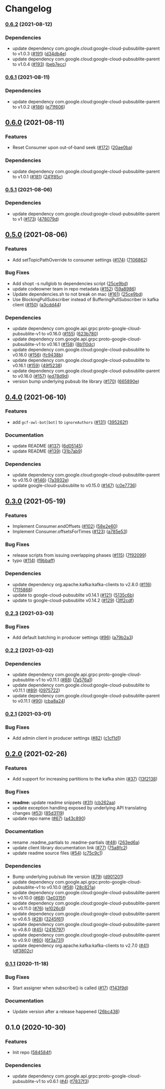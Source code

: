 # Changelog

### [0.6.2](https://www.github.com/googleapis/java-pubsublite-kafka/compare/v0.6.1...v0.6.2) (2021-08-12)


### Dependencies

* update dependency com.google.cloud:google-cloud-pubsublite-parent to v1.0.3 ([#191](https://www.github.com/googleapis/java-pubsublite-kafka/issues/191)) ([d34db4e](https://www.github.com/googleapis/java-pubsublite-kafka/commit/d34db4e4d019f936a848ddd3d8c727a4ab67b200))
* update dependency com.google.cloud:google-cloud-pubsublite-parent to v1.0.4 ([#193](https://www.github.com/googleapis/java-pubsublite-kafka/issues/193)) ([beb7ecc](https://www.github.com/googleapis/java-pubsublite-kafka/commit/beb7eccea33f69896671a08c94746baaa03fce5a))

### [0.6.1](https://www.github.com/googleapis/java-pubsublite-kafka/compare/v0.6.0...v0.6.1) (2021-08-11)


### Dependencies

* update dependency com.google.cloud:google-cloud-pubsublite-parent to v1.0.2 ([#186](https://www.github.com/googleapis/java-pubsublite-kafka/issues/186)) ([e71f606](https://www.github.com/googleapis/java-pubsublite-kafka/commit/e71f606bcdc425b6abf7b1ae522811bea2bf6c33))

## [0.6.0](https://www.github.com/googleapis/java-pubsublite-kafka/compare/v0.5.1...v0.6.0) (2021-08-11)


### Features

* Reset Consumer upon out-of-band seek ([#172](https://www.github.com/googleapis/java-pubsublite-kafka/issues/172)) ([20ae0ba](https://www.github.com/googleapis/java-pubsublite-kafka/commit/20ae0ba14d7623741b05825be240edcfc33f3974))


### Dependencies

* update dependency com.google.cloud:google-cloud-pubsublite-parent to v1.0.1 ([#181](https://www.github.com/googleapis/java-pubsublite-kafka/issues/181)) ([241f85c](https://www.github.com/googleapis/java-pubsublite-kafka/commit/241f85cefcd874b0291b528b297c24d4867c7002))

### [0.5.1](https://www.github.com/googleapis/java-pubsublite-kafka/compare/v0.5.0...v0.5.1) (2021-08-06)


### Dependencies

* update dependency com.google.cloud:google-cloud-pubsublite-parent to v1 ([#173](https://www.github.com/googleapis/java-pubsublite-kafka/issues/173)) ([478079d](https://www.github.com/googleapis/java-pubsublite-kafka/commit/478079dad95c2bc09c6a433f641ec71d2fa27602))

## [0.5.0](https://www.github.com/googleapis/java-pubsublite-kafka/compare/v0.4.0...v0.5.0) (2021-08-06)


### Features

* Add setTopicPathOverride to consumer settings ([#174](https://www.github.com/googleapis/java-pubsublite-kafka/issues/174)) ([7106862](https://www.github.com/googleapis/java-pubsublite-kafka/commit/7106862a89697a2c8e99d5f119194510ef8de806))


### Bug Fixes

* Add shopt -s nullglob to dependencies script ([25ce9bd](https://www.github.com/googleapis/java-pubsublite-kafka/commit/25ce9bd0388bc59d85aaf98b942a1fdd0d4e86aa))
* update codeowner team in repo metadata ([#152](https://www.github.com/googleapis/java-pubsublite-kafka/issues/152)) ([59a8986](https://www.github.com/googleapis/java-pubsublite-kafka/commit/59a89867a98b06ca02b89cb883987d1c5811f727))
* Update dependencies.sh to not break on mac ([#161](https://www.github.com/googleapis/java-pubsublite-kafka/issues/161)) ([25ce9bd](https://www.github.com/googleapis/java-pubsublite-kafka/commit/25ce9bd0388bc59d85aaf98b942a1fdd0d4e86aa))
* Use BlockingPullSubscriber instead of BufferingPullSubscriber in kafka client ([#150](https://www.github.com/googleapis/java-pubsublite-kafka/issues/150)) ([a3cdd44](https://www.github.com/googleapis/java-pubsublite-kafka/commit/a3cdd44a8607bf0c8615e4a5c73f75ce5dd0a1ec))


### Dependencies

* update dependency com.google.api.grpc:proto-google-cloud-pubsublite-v1 to v0.16.0 ([#155](https://www.github.com/googleapis/java-pubsublite-kafka/issues/155)) ([623b780](https://www.github.com/googleapis/java-pubsublite-kafka/commit/623b780642c1ac32ea5e3f497e2d801ebbc072f6))
* update dependency com.google.api.grpc:proto-google-cloud-pubsublite-v1 to v0.16.1 ([#158](https://www.github.com/googleapis/java-pubsublite-kafka/issues/158)) ([8b110dc](https://www.github.com/googleapis/java-pubsublite-kafka/commit/8b110dcfeb0577d10b000e06d9eb96036fc8fd93))
* update dependency com.google.cloud:google-cloud-pubsublite to v0.16.0 ([#156](https://www.github.com/googleapis/java-pubsublite-kafka/issues/156)) ([fc9438b](https://www.github.com/googleapis/java-pubsublite-kafka/commit/fc9438bae96cc302bbb05ec50b4300157b605725))
* update dependency com.google.cloud:google-cloud-pubsublite to v0.16.1 ([#159](https://www.github.com/googleapis/java-pubsublite-kafka/issues/159)) ([49f5238](https://www.github.com/googleapis/java-pubsublite-kafka/commit/49f52389de88d4431f0d44412c72b8249bf3dc5f))
* update dependency com.google.cloud:google-cloud-pubsublite-parent to v0.16.0 ([#157](https://www.github.com/googleapis/java-pubsublite-kafka/issues/157)) ([ed78d9d](https://www.github.com/googleapis/java-pubsublite-kafka/commit/ed78d9d5b40c0394a9e2d442ab0a55d26559dc0d))
* version bump underlying pubsub lite library ([#170](https://www.github.com/googleapis/java-pubsublite-kafka/issues/170)) ([665890e](https://www.github.com/googleapis/java-pubsublite-kafka/commit/665890ef224ebd93c4b3600627171a2accb90f00))

## [0.4.0](https://www.github.com/googleapis/java-pubsublite-kafka/compare/v0.3.0...v0.4.0) (2021-06-10)


### Features

* add `gcf-owl-bot[bot]` to `ignoreAuthors` ([#131](https://www.github.com/googleapis/java-pubsublite-kafka/issues/131)) ([395262f](https://www.github.com/googleapis/java-pubsublite-kafka/commit/395262f087f2d00a6b5f7eae77373bf6e23ff960))


### Documentation

* update README ([#137](https://www.github.com/googleapis/java-pubsublite-kafka/issues/137)) ([6d05145](https://www.github.com/googleapis/java-pubsublite-kafka/commit/6d051459d82db368892be72102ec5ae2d6738493))
* update README ([#139](https://www.github.com/googleapis/java-pubsublite-kafka/issues/139)) ([31b7ab9](https://www.github.com/googleapis/java-pubsublite-kafka/commit/31b7ab9ccbe8407a06a1a91e748e1e45b2dbd229))


### Dependencies

* update dependency com.google.cloud:google-cloud-pubsublite-parent to v0.15.0 ([#146](https://www.github.com/googleapis/java-pubsublite-kafka/issues/146)) ([7a3932e](https://www.github.com/googleapis/java-pubsublite-kafka/commit/7a3932e1abb768b13999782c00617b20141bddbf))
* update google-cloud-pubsublite to v0.15.0 ([#147](https://www.github.com/googleapis/java-pubsublite-kafka/issues/147)) ([c0e7736](https://www.github.com/googleapis/java-pubsublite-kafka/commit/c0e773681d2b60bebd51e005a51dc779f95ddfe0))

## [0.3.0](https://www.github.com/googleapis/java-pubsublite-kafka/compare/v0.2.3...v0.3.0) (2021-05-19)


### Features

* Implement Consumer.endOffsets ([#102](https://www.github.com/googleapis/java-pubsublite-kafka/issues/102)) ([58e2e60](https://www.github.com/googleapis/java-pubsublite-kafka/commit/58e2e609ed9d9c73ed817e7ddf2c5be930e66339))
* Implement Consumer.offsetsForTimes ([#123](https://www.github.com/googleapis/java-pubsublite-kafka/issues/123)) ([a785e53](https://www.github.com/googleapis/java-pubsublite-kafka/commit/a785e53d03f73fa4e0af410ccc8388e0ff109155))


### Bug Fixes

* release scripts from issuing overlapping phases ([#115](https://www.github.com/googleapis/java-pubsublite-kafka/issues/115)) ([7f92099](https://www.github.com/googleapis/java-pubsublite-kafka/commit/7f9209936a45b6250aeaeeef6e57194c01be9898))
* typo ([#114](https://www.github.com/googleapis/java-pubsublite-kafka/issues/114)) ([f9bbaff](https://www.github.com/googleapis/java-pubsublite-kafka/commit/f9bbaffe3341455fd9e73b99ff944a370434f329))


### Dependencies

* update dependency org.apache.kafka:kafka-clients to v2.8.0 ([#116](https://www.github.com/googleapis/java-pubsublite-kafka/issues/116)) ([7115868](https://www.github.com/googleapis/java-pubsublite-kafka/commit/7115868f06d16bc0d2b64c9bd44137a0f0fcb8ee))
* update to google-cloud-pubsublite v0.14.1 ([#121](https://www.github.com/googleapis/java-pubsublite-kafka/issues/121)) ([5135c6b](https://www.github.com/googleapis/java-pubsublite-kafka/commit/5135c6bf05e136729c092cb6183534b802ac6e93))
* update to google-cloud-pubsublite v0.14.2 ([#129](https://www.github.com/googleapis/java-pubsublite-kafka/issues/129)) ([3ff2cdf](https://www.github.com/googleapis/java-pubsublite-kafka/commit/3ff2cdfc296ff4ba2f9a37c845d9da112689bda5))

### [0.2.3](https://www.github.com/googleapis/java-pubsublite-kafka/compare/v0.2.2...v0.2.3) (2021-03-03)


### Bug Fixes

* Add default batching in producer settings ([#96](https://www.github.com/googleapis/java-pubsublite-kafka/issues/96)) ([a79b2a3](https://www.github.com/googleapis/java-pubsublite-kafka/commit/a79b2a330b055aea93d6f702c2fbff28757aca79))

### [0.2.2](https://www.github.com/googleapis/java-pubsublite-kafka/compare/v0.2.1...v0.2.2) (2021-03-02)


### Dependencies

* update dependency com.google.api.grpc:proto-google-cloud-pubsublite-v1 to v0.11.1 ([#88](https://www.github.com/googleapis/java-pubsublite-kafka/issues/88)) ([7a576a1](https://www.github.com/googleapis/java-pubsublite-kafka/commit/7a576a19be2b0671c319a75de75645449ec545f9))
* update dependency com.google.cloud:google-cloud-pubsublite to v0.11.1 ([#89](https://www.github.com/googleapis/java-pubsublite-kafka/issues/89)) ([0975722](https://www.github.com/googleapis/java-pubsublite-kafka/commit/0975722736dc12f5bfd1590294ec854e7fde93f3))
* update dependency com.google.cloud:google-cloud-pubsublite-parent to v0.11.1 ([#90](https://www.github.com/googleapis/java-pubsublite-kafka/issues/90)) ([cba8a24](https://www.github.com/googleapis/java-pubsublite-kafka/commit/cba8a24e693b559063b3b4ecbb8a27c26ff00c2f))

### [0.2.1](https://www.github.com/googleapis/java-pubsublite-kafka/compare/v0.2.0...v0.2.1) (2021-03-01)


### Bug Fixes

* Add admin client in producer settings ([#82](https://www.github.com/googleapis/java-pubsublite-kafka/issues/82)) ([c1cf1d1](https://www.github.com/googleapis/java-pubsublite-kafka/commit/c1cf1d1ff5d44d67219da61bb85120774bb6a724))

## [0.2.0](https://www.github.com/googleapis/java-pubsublite-kafka/compare/v0.1.1...v0.2.0) (2021-02-26)


### Features

* Add support for increasing partitions to the kafka shim ([#37](https://www.github.com/googleapis/java-pubsublite-kafka/issues/37)) ([13f2138](https://www.github.com/googleapis/java-pubsublite-kafka/commit/13f2138c3274c52ea19d4fcac1fb0be3576a7acc))


### Bug Fixes

* **readme:** update readme snippets ([#31](https://www.github.com/googleapis/java-pubsublite-kafka/issues/31)) ([cb262aa](https://www.github.com/googleapis/java-pubsublite-kafka/commit/cb262aaa170d3088d517457d445feeda612bc0f2))
* update exception handling exposed by underlying API translating changes ([#53](https://www.github.com/googleapis/java-pubsublite-kafka/issues/53)) ([85d3119](https://www.github.com/googleapis/java-pubsublite-kafka/commit/85d3119d476b47f3ec28396d0107f15092c9b4f9))
* update repo name ([#67](https://www.github.com/googleapis/java-pubsublite-kafka/issues/67)) ([a43c890](https://www.github.com/googleapis/java-pubsublite-kafka/commit/a43c890af1e94fcdc38fa807937736368551035c))


### Documentation

* rename .readme_partials to .readme-partials ([#48](https://www.github.com/googleapis/java-pubsublite-kafka/issues/48)) ([263ed6a](https://www.github.com/googleapis/java-pubsublite-kafka/commit/263ed6ad642454d82f0d8954461826a4e3af81ed))
* update client library documentation link ([#77](https://www.github.com/googleapis/java-pubsublite-kafka/issues/77)) ([75a8fc2](https://www.github.com/googleapis/java-pubsublite-kafka/commit/75a8fc26ef2f1570eced6c41dbdd7c81068c838b))
* update readme source files ([#54](https://www.github.com/googleapis/java-pubsublite-kafka/issues/54)) ([c75c9c1](https://www.github.com/googleapis/java-pubsublite-kafka/commit/c75c9c1f8339543cc34514e1be75fb8427975366))


### Dependencies

* Bump underlying pub/sub lite version ([#79](https://www.github.com/googleapis/java-pubsublite-kafka/issues/79)) ([d901201](https://www.github.com/googleapis/java-pubsublite-kafka/commit/d9012016c0642f544ec6c821e1f2fa49a6c77cb6))
* update dependency com.google.api.grpc:proto-google-cloud-pubsublite-v1 to v0.10.0 ([#58](https://www.github.com/googleapis/java-pubsublite-kafka/issues/58)) ([28c821a](https://www.github.com/googleapis/java-pubsublite-kafka/commit/28c821a42a0d301a4499a13ae89cf0f6a07dedb7))
* update dependency com.google.cloud:google-cloud-pubsublite-parent to v0.10.0 ([#68](https://www.github.com/googleapis/java-pubsublite-kafka/issues/68)) ([3e0315f](https://www.github.com/googleapis/java-pubsublite-kafka/commit/3e0315f85525e78e345953524f1b4a1d6d92d99f))
* update dependency com.google.cloud:google-cloud-pubsublite-parent to v0.11.0 ([#76](https://www.github.com/googleapis/java-pubsublite-kafka/issues/76)) ([e1026c6](https://www.github.com/googleapis/java-pubsublite-kafka/commit/e1026c6cdadff7513a697fff4ae40db9944ff895))
* update dependency com.google.cloud:google-cloud-pubsublite-parent to v0.6.5 ([#28](https://www.github.com/googleapis/java-pubsublite-kafka/issues/28)) ([3245f61](https://www.github.com/googleapis/java-pubsublite-kafka/commit/3245f61ff0800d0938ab171d4d2755289cd09b79))
* update dependency com.google.cloud:google-cloud-pubsublite-parent to v0.8.0 ([#45](https://www.github.com/googleapis/java-pubsublite-kafka/issues/45)) ([2416797](https://www.github.com/googleapis/java-pubsublite-kafka/commit/24167976e9bc4a14fb0754dfd174ea75516ada1e))
* update dependency com.google.cloud:google-cloud-pubsublite-parent to v0.9.0 ([#60](https://www.github.com/googleapis/java-pubsublite-kafka/issues/60)) ([6f3a731](https://www.github.com/googleapis/java-pubsublite-kafka/commit/6f3a731eaaca4fd19f4b522b8e0ed0488d93e2a6))
* update dependency org.apache.kafka:kafka-clients to v2.7.0 ([#41](https://www.github.com/googleapis/java-pubsublite-kafka/issues/41)) ([df3802c](https://www.github.com/googleapis/java-pubsublite-kafka/commit/df3802c5a405f8bd35ba4f81cb3b8e62e3eaa539))

### [0.1.1](https://www.github.com/googleapis/java-pubsublite-kafka/compare/v0.1.0...v0.1.1) (2020-11-18)


### Bug Fixes

* Start assigner when subscribe() is called ([#17](https://www.github.com/googleapis/java-pubsublite-kafka/issues/17)) ([f143f9d](https://www.github.com/googleapis/java-pubsublite-kafka/commit/f143f9dc23a760e7c0e8204ac7c6ba0ca2feb98a))


### Documentation

* Update version after a release happened ([26bc438](https://www.github.com/googleapis/java-pubsublite-kafka/commit/26bc438051c789221834b1801280bdbee54f0f64))

## 0.1.0 (2020-10-30)


### Features

* Init repo ([584584f](https://www.github.com/googleapis/java-pubsublite-kafka/commit/584584f3ca9d0d193caf58fedc41509187d3d706))


### Dependencies

* update dependency com.google.api.grpc:proto-google-cloud-pubsublite-v1 to v0.6.1 ([#4](https://www.github.com/googleapis/java-pubsublite-kafka/issues/4)) ([f7837f3](https://www.github.com/googleapis/java-pubsublite-kafka/commit/f7837f3a36f16c6fe7d52f7fe2088c863f2c12d2))
